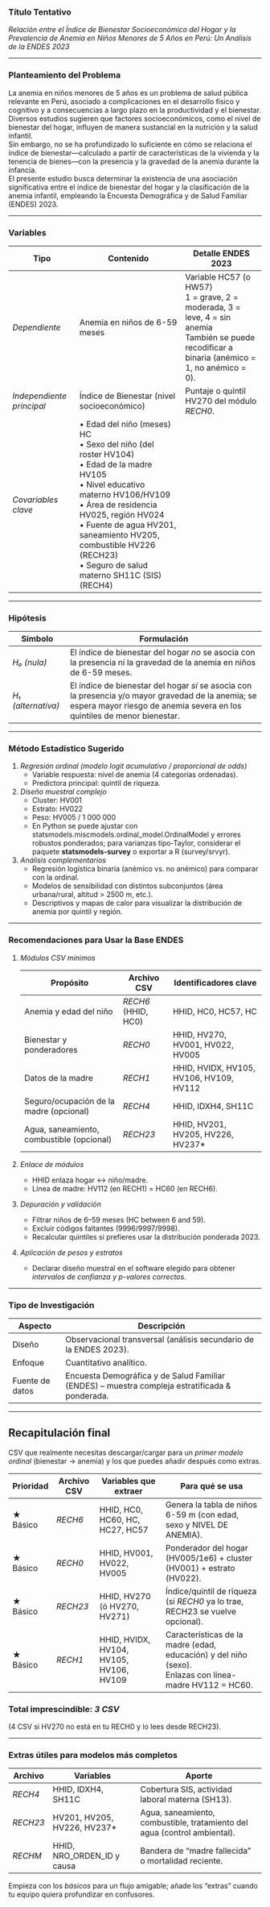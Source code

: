### Título Tentativo  
*Relación entre el Índice de Bienestar Socioeconómico del Hogar y la Prevalencia de Anemia en Niños Menores de 5 Años en Perú: Un Análisis de la ENDES 2023*

---

### Planteamiento del Problema  
La anemia en niños menores de 5 años es un problema de salud pública relevante en Perú, asociado a complicaciones en el desarrollo físico y cognitivo y a consecuencias a largo plazo en la productividad y el bienestar. Diversos estudios sugieren que factores socioeconómicos, como el nivel de bienestar del hogar, influyen de manera sustancial en la nutrición y la salud infantil.  
Sin embargo, no se ha profundizado lo suficiente en cómo se relaciona el índice de bienestar—calculado a partir de características de la vivienda y la tenencia de bienes—con la presencia y la gravedad de la anemia durante la infancia.  
El presente estudio busca determinar la existencia de una asociación significativa entre el índice de bienestar del hogar y la clasificación de la anemia infantil, empleando la Encuesta Demográfica y de Salud Familiar (ENDES) 2023.

---

### Variables  

| Tipo                      | Contenido                                                                                                                                                                                                                                                                                                         | Detalle ENDES 2023                                                                                                                                     |
|---------------------------|-------------------------------------------------------------------------------------------------------------------------------------------------------------------------------------------------------------------------------------------------------------------------------------------------------------------|--------------------------------------------------------------------------------------------------------------------------------------------------------|
| *Dependiente*             | Anemia en niños de 6-59 meses                                                                                                                                                                                                                                                                                     | Variable HC57 (o HW57) <br>1 = grave, 2 = moderada, 3 = leve, 4 = sin anemia <br>También se puede recodificar a binaria (anémico = 1, no anémico = 0). |
| *Independiente principal* | Índice de Bienestar (nivel socioeconómico)                                                                                                                                                                                                                                                                        | Puntaje o quintil HV270 del módulo *RECH0*.                                                                                                            |
| *Covariables clave*       | • Edad del niño (meses) HC <br>• Sexo del niño (del roster HV104) <br>• Edad de la madre HV105 <br>• Nivel educativo materno HV106/HV109 <br>• Área de residencia HV025, región HV024 <br>• Fuente de agua HV201, saneamiento HV205, combustible HV226 (RECH23) <br>• Seguro de salud materno SH11C (SIS) (RECH4) |

---

### Hipótesis  

| Símbolo            | Formulación                                                                                                                                                                    |
|--------------------|--------------------------------------------------------------------------------------------------------------------------------------------------------------------------------|
| *H₀ (nula)*        | El índice de bienestar del hogar *no* se asocia con la presencia ni la gravedad de la anemia en niños de 6-59 meses.                                                           |
| *H₁ (alternativa)* | El índice de bienestar del hogar *sí* se asocia con la presencia y/o mayor gravedad de la anemia; se espera mayor riesgo de anemia severa en los quintiles de menor bienestar. |

---

### Método Estadístico Sugerido  

1. *Regresión ordinal (modelo logit acumulativo / proporcional de odds)*  
   - Variable respuesta: nivel de anemia (4 categorías ordenadas).  
   - Predictora principal: quintil de riqueza.  
2. *Diseño muestral complejo*  
   - Cluster: HV001  
   - Estrato: HV022  
   - Peso: HV005 / 1 000 000  
   - En Python se puede ajustar con statsmodels.miscmodels.ordinal_model.OrdinalModel y errores robustos ponderados; para varianzas tipo‐Taylor, considerar el paquete **statsmodels-survey** o exportar a R (survey/srvyr).  
3. *Análisis complementarios*  
   - Regresión logística binaria (anémico vs. no anémico) para comparar con la ordinal.  
   - Modelos de sensibilidad con distintos subconjuntos (área urbana/rural, altitud > 2500 m, etc.).  
   - Descriptivos y mapas de calor para visualizar la distribución de anemia por quintil y región.

---

### Recomendaciones para Usar la Base ENDES  

1. *Módulos CSV mínimos* 

   | Propósito                                 | Archivo CSV         | Identificadores clave                   |
   |-------------------------------------------|---------------------|-----------------------------------------|
   | Anemia y edad del niño                    | *RECH6* (HHID, HC0) | HHID, HC0, HC57, HC                     |
   | Bienestar y ponderadores                  | *RECH0*             | HHID, HV270, HV001, HV022, HV005        |
   | Datos de la madre                         | *RECH1*             | HHID, HVIDX, HV105, HV106, HV109, HV112 |
   | Seguro/ocupación de la madre (opcional)   | *RECH4*             | HHID, IDXH4, SH11C                      |
   | Agua, saneamiento, combustible (opcional) | *RECH23*            | HHID, HV201, HV205, HV226, HV237*       |

2. *Enlace de módulos*  
   - HHID enlaza hogar ↔ niño/madre.  
   - Línea de madre: HV112 (en RECH1) = HC60 (en RECH6).  

3. *Depuración y validación*  
   - Filtrar niños de 6–59 meses (HC between 6 and 59).  
   - Excluir códigos faltantes (9996/9997/9998).  
   - Recalcular quintiles si prefieres usar la distribución ponderada 2023.  

4. *Aplicación de pesos y estratos*  
   - Declarar diseño muestral en el software elegido para obtener *intervalos de confianza y p-valores correctos*.  

---

### Tipo de Investigación  

| Aspecto         | Descripción                                                                                    |
|-----------------|------------------------------------------------------------------------------------------------|
| Diseño          | Observacional transversal (análisis secundario de la ENDES 2023).                              |
| Enfoque         | Cuantitativo analítico.                                                                        |
| Fuente de datos | Encuesta Demográfica y de Salud Familiar (ENDES) – muestra compleja estratificada & ponderada. |

---

## Recapitulación final  
CSV que realmente necesitas descargar/cargar para un *primer modelo ordinal* (bienestar → anemia) y los que puedes añadir después como extras.

| Prioridad | Archivo CSV | Variables que extraer                   | Para qué se usa                                                                                            |
|-----------|-------------|-----------------------------------------|------------------------------------------------------------------------------------------------------------|
| ★ Básico  | *RECH6*     | HHID, HC0, HC60, HC, HC27, HC57         | Genera la tabla de niños 6-59 m (con edad, sexo y NIVEL DE ANEMIA).                                        |
| ★ Básico  | *RECH0*     | HHID, HV001, HV022, HV005               | Ponderador del hogar (HV005/1e6) + cluster (HV001) + estrato (HV022).                                      |
| ★ Básico  | *RECH23*    | HHID, HV270 (ó HV270, HV271)            | Índice/quintil de riqueza (si *RECH0* ya lo trae, RECH23 se vuelve opcional).                              |
| ★ Básico  | *RECH1*     | HHID, HVIDX, HV104, HV105, HV106, HV109 | Características de la madre (edad, educación) y del niño (sexo). <br>Enlazas con línea-madre HV112 = HC60. |

### Total imprescindible: *3 CSV*  
(4 CSV si HV270 no está en tu RECH0 y lo lees desde RECH23).

---

### Extras útiles para modelos más completos

| Archivo  | Variables                   | Aporte                                                                    |
|----------|-----------------------------|---------------------------------------------------------------------------|
| *RECH4*  | HHID, IDXH4, SH11C          | Cobertura SIS, actividad laboral materna (SH13).                          |
| *RECH23* | HV201, HV205, HV226, HV237* | Agua, saneamiento, combustible, tratamiento del agua (control ambiental). |
| *RECHM*  | HHID, NRO_ORDEN_ID y causa  | Bandera de “madre fallecida” o mortalidad reciente.                       |

Empieza con los *básicos* para un flujo amigable; añade los “extras” cuando tu equipo quiera profundizar en confusores.
